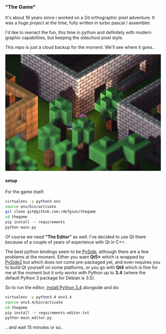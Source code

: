### "The Game"

It's about 16 years since i worked on a 2d orthographic pixel adventure.
It was a *huge project* at the time, fully written in turbo pascal / assembler.

I'd like to reenact the fun, this time in python and 
definitely with modern graphic capabilities, but keeping the
oldschool pixel style.

This repo is just a cloud backup for the moment. We'll see
where it goes..

![screenshot](./screenshot.png)

#### setup

For the game itself:

```bash
virtualenv -p python3 env
source env/bin/activate
git clone git@github.com:/defgsus/thegame
cd thegame
pip install -r requirements
python main.py
```

Of course we need **"The Editor"** as well. 
I've decided to use Qt there because of a couple of years 
of experience with Qt in C++. 

The best python bindings seem to be [PySide](https://wiki.qt.io/PySide), 
although there are a few problems at the moment. 
Either you want **Qt5+** which is wrapped by [PySide2](https://wiki.qt.io/Qt_for_Python)
but which does not come pre-packaged yet, and even requires you
to build Qt yourself on some platforms, or you go with **Qt4** which
is fine for me at the moment but it only works with Python up to **3.4**
(where the default Python 3 package for Debian is 3.5).

So to run the editor, [install Python 3.4](https://askubuntu.com/questions/849190/python-3-4-on-ubuntu-16-04) alongside and do:

```bash
virtualenv -p python3.4 env3.4
source env3.4/bin/activate
cd thegame
pip install -r requirements-editor.txt
python main_editor.py
```

.. and wait 15 minutes or so..
